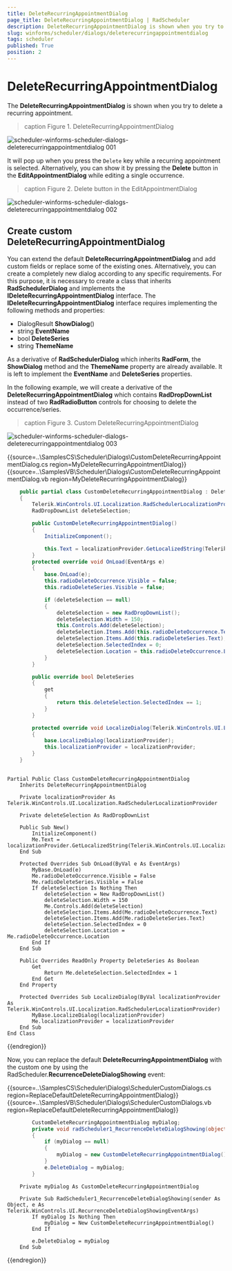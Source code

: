 ```yaml
---
title: DeleteRecurringAppointmentDialog
page_title: DeleteRecurringAppointmentDialog | RadScheduler
description: DeleteRecurringAppointmentDialog is shown when you try to delete a recurring appointment.
slug: winforms/scheduler/dialogs/deleterecurringappointmentdialog
tags: scheduler
published: True
position: 2 
---
```


# DeleteRecurringAppointmentDialog

The **DeleteRecurringAppointmentDialog** is shown when you try to delete a recurring appointment.

>caption Figure 1. DeleteRecurringAppointmentDialog

![scheduler-winforms-scheduler-dialogs-deleterecurringappointmentdialog 001](images/scheduler-winforms-scheduler-dialogs-deleterecurringappointmentdialog001.png)

It will pop up when you press the `Delete` key while a recurring appointment is selected. Alternatively, you can show it by pressing the **Delete** button in the **EditAppointmentDialog** while editing a single occurrence.


>caption Figure 2. Delete button in the EditAppointmentDialog

![scheduler-winforms-scheduler-dialogs-deleterecurringappointmentdialog 002](images/scheduler-winforms-scheduler-dialogs-deleterecurringappointmentdialog002.png)

## Create custom DeleteRecurringAppointmentDialog

You can extend the default **DeleteRecurringAppointmentDialog** and add custom fields or replace some of the existing ones. Alternatively, you can create a completely new dialog according to any specific requirements. For this purpose, it is necessary to create a class that inherits **RadSchedulerDialog** and implements the **IDeleteRecurringAppointmentDialog** interface. The **IDeleteRecurringAppointmentDialog** interface requires implementing the following methods and properties:
*  DialogResult **ShowDialog**() 
*  string **EventName**
*  bool **DeleteSeries**
*  string **ThemeName**

As a derivative of **RadSchedulerDialog** which inherits **RadForm**, the **ShowDialog** method and the **ThemeName** property are already available. It is left to implement the **EventName** and **DeleteSeries** properties. 

In the following example, we will create a derivative of the **DeleteRecurringAppointmentDialog** which contains **RadDropDownList** instead of two **RadRadioButton** controls for choosing to delete the occurrence/series.

>caption Figure 3. Custom DeleteRecurringAppointmentDialog

![scheduler-winforms-scheduler-dialogs-deleterecurringappointmentdialog 003](images/scheduler-winforms-scheduler-dialogs-deleterecurringappointmentdialog003.png)

{{source=..\SamplesCS\Scheduler\Dialogs\CustomDeleteRecurringAppointmentDialog.cs region=MyDeleteRecurringAppointmentDialog}}
{{source=..\SamplesVB\Scheduler\Dialogs\CustomDeleteRecurringAppointmentDialog.vb region=MyDeleteRecurringAppointmentDialog}}    
       
````C#
    public partial class CustomDeleteRecurringAppointmentDialog : DeleteRecurringAppointmentDialog
    {
        Telerik.WinControls.UI.Localization.RadSchedulerLocalizationProvider localizationProvider;
        RadDropDownList deleteSelection;

        public CustomDeleteRecurringAppointmentDialog()
        {
            InitializeComponent();

            this.Text = localizationProvider.GetLocalizedString(Telerik.WinControls.UI.Localization.RadSchedulerStringId.DeleteRecurrenceDialogTitle);
        }
        protected override void OnLoad(EventArgs e)
        {
            base.OnLoad(e);
            this.radioDeleteOccurrence.Visible = false;
            this.radioDeleteSeries.Visible = false;

            if (deleteSelection == null)
            {
                deleteSelection = new RadDropDownList();
                deleteSelection.Width = 150;
                this.Controls.Add(deleteSelection);
                deleteSelection.Items.Add(this.radioDeleteOccurrence.Text);
                deleteSelection.Items.Add(this.radioDeleteSeries.Text);
                deleteSelection.SelectedIndex = 0;
                deleteSelection.Location = this.radioDeleteOccurrence.Location;
            }
        }

        public override bool DeleteSeries
        {
            get
            {
                return this.deleteSelection.SelectedIndex == 1;
            }
        }

        protected override void LocalizeDialog(Telerik.WinControls.UI.Localization.RadSchedulerLocalizationProvider localizationProvider)
        {
            base.LocalizeDialog(localizationProvider);
            this.localizationProvider = localizationProvider;
        }
    }
    

````
````VB.NET
Partial Public Class CustomDeleteRecurringAppointmentDialog
    Inherits DeleteRecurringAppointmentDialog

    Private localizationProvider As Telerik.WinControls.UI.Localization.RadSchedulerLocalizationProvider

    Private deleteSelection As RadDropDownList

    Public Sub New()
        InitializeComponent()
        Me.Text = localizationProvider.GetLocalizedString(Telerik.WinControls.UI.Localization.RadSchedulerStringId.DeleteRecurrenceDialogTitle)
    End Sub

    Protected Overrides Sub OnLoad(ByVal e As EventArgs)
        MyBase.OnLoad(e)
        Me.radioDeleteOccurrence.Visible = False
        Me.radioDeleteSeries.Visible = False
        If deleteSelection Is Nothing Then
            deleteSelection = New RadDropDownList()
            deleteSelection.Width = 150
            Me.Controls.Add(deleteSelection)
            deleteSelection.Items.Add(Me.radioDeleteOccurrence.Text)
            deleteSelection.Items.Add(Me.radioDeleteSeries.Text)
            deleteSelection.SelectedIndex = 0
            deleteSelection.Location = Me.radioDeleteOccurrence.Location
        End If
    End Sub

    Public Overrides ReadOnly Property DeleteSeries As Boolean
        Get
            Return Me.deleteSelection.SelectedIndex = 1
        End Get
    End Property

    Protected Overrides Sub LocalizeDialog(ByVal localizationProvider As Telerik.WinControls.UI.Localization.RadSchedulerLocalizationProvider)
        MyBase.LocalizeDialog(localizationProvider)
        Me.localizationProvider = localizationProvider
    End Sub
End Class

````

{{endregion}}

Now, you can replace the default **DeleteRecurringAppointmentDialog** with the custom one by using the RadScheduler.**RecurrenceDeleteDialogShowing** event:

{{source=..\SamplesCS\Scheduler\Dialogs\SchedulerCustomDialogs.cs region=ReplaceDefaultDeleteRecurringAppointmentDialog}}
{{source=..\SamplesVB\Scheduler\Dialogs\SchedulerCustomDialogs.vb region=ReplaceDefaultDeleteRecurringAppointmentDialog}}    
       
````C#
        CustomDeleteRecurringAppointmentDialog myDialog;
        private void radScheduler1_RecurrenceDeleteDialogShowing(object sender, RecurrenceDeleteDialogShowingEventArgs e)
        {
            if (myDialog == null)
            {
                myDialog = new CustomDeleteRecurringAppointmentDialog();
            }
            e.DeleteDialog = myDialog;
        }        
````
````VB.NET
    Private myDialog As CustomDeleteRecurringAppointmentDialog

    Private Sub RadScheduler1_RecurrenceDeleteDialogShowing(sender As Object, e As Telerik.WinControls.UI.RecurrenceDeleteDialogShowingEventArgs)
        If myDialog Is Nothing Then
            myDialog = New CustomDeleteRecurringAppointmentDialog()
        End If

        e.DeleteDialog = myDialog
    End Sub
````

{{endregion}}